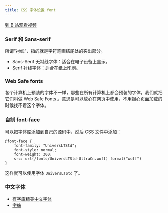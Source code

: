 ```yaml
---
title: CSS 字体设置 font
---
```


[到 B 站观看视频](https://www.bilibili.com/video/BV1AK41157o4/)

### Serif 和 Sans-serif

所谓“衬线”，指的就是字符笔画结尾处的突出部分。

- Sans-Serif 无衬线字体：适合在电子设备上显示。
- Serif 衬线字体：适合在纸上印刷。

### Web Safe fonts

各个计算机上预装的字体不一样，那些在所有计算机上都会预装的字体，我们就把它们叫做 Web Safe Fonts 。意思是可以放心在网页中使用，不用担心页面加载的时候找不着这个字体。


### 自制 font-face

可以把字体库添加到自己的源码中，然后 CSS 文件中添加：


```
@font-face {
    font-family: "UniversLTStd";
    font-style: normal;
    font-weight: 300;
    src: url(/fonts/UniversLTStd-UltraCn.woff) format("woff")
}
```

这样就可以使用字体 `UniversLTStd` 了。

### 中文字体

- [有字库精美中文字体](http://haoduoshipin.com/v/168)
- [字蛛](http://font-spider.org/)
